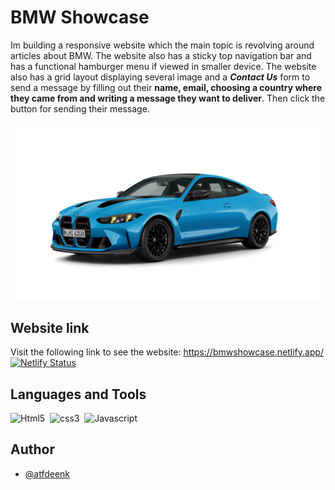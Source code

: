 # BMW Showcase

Im building a responsive website which the main topic is revolving around articles about BMW.
The website also has a sticky top navigation bar and has a functional hamburger menu if viewed in smaller device. The website also has a grid layout displaying several image and a **_Contact Us_** form to send a message by filling out their **name, email, choosing a country where they came from and writing a message they want to deliver**. Then click the button for sending their message.

![bmw](/assets/image/bmw.png 'bmw')

## Website link

Visit the following link to see the website: https://bmwshowcase.netlify.app/
[![Netlify Status](https://api.netlify.com/api/v1/badges/c66b52d9-c320-41d0-90a1-89e2d4f91e81/deploy-status)](https://app.netlify.com/sites/bmwshowcase/deploys)

## Languages and Tools

<div>
    <img src="https://cdn.jsdelivr.net/npm/devicon-2.2@2.2.0/icons/html5/html5-original.svg" title="Html5" alt="Html5" width="40" height="40"/>&nbsp;
    <img src="https://cdn.jsdelivr.net/npm/devicon-2.2@2.2.0/icons/css3/css3-original.svg" title="css3" alt="css3" width="40" height="40"/>&nbsp;
     <img src="https://cdn.jsdelivr.net/gh/devicons/devicon/icons/javascript/javascript-original.svg" title="Javascript" alt="Javascript" width="40" height="40"/>&nbsp;
</div>

## Author

- [@atfdeenk](https://www.github.com/atfdeenk)

<!-- [![Review Assignment Due Date](https://classroom.github.com/assets/deadline-readme-button-22041afd0340ce965d47ae6ef1cefeee28c7c493a6346c4f15d667ab976d596c.svg)](https://classroom.github.com/a/f-sXtHED) -->
